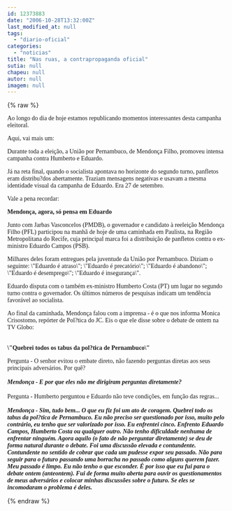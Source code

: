 ```yaml
---
id: 12373883
date: "2006-10-28T13:32:00Z"
last_modified_at: null
tags:
  - "diario-oficial"
categories:
  - "noticias"
title: "Nas ruas, a contrapropaganda oficial"
sutia: null
chapeu: null
autor: null
imagem: null
---
```

{% raw %}
<p><P><FONT face=Verdana>Ao longo do dia de hoje estamos republicando momentos interessantes desta campanha eleitoral. </FONT></P></p>
<p><P><FONT face=Verdana>Aqui, vai mais um:</FONT></P></p>
<p><P><FONT face=Verdana>Durante toda a eleição, a União por Pernambuco, de Mendonça Filho, promoveu intensa campanha contra Humberto e Eduardo. </FONT></P></p>
<p><P><FONT face=Verdana>Já na reta final, quando o socialista apontava no horizonte do segundo turno, panfletos eram distribu?dos abertamente. Traziam mensagens negativas e usavam a mesma identidade visual da campanha de Eduardo. Era 27 de setembro.</FONT></P></p>
<p><P><FONT face=Verdana>Vale a pena recordar:</FONT></P></p>
<p><P><FONT face=Verdana><STRONG>Mendonça, agora, só pensa em Eduardo</STRONG></FONT></P></p>
<p><P><FONT face=Verdana>Junto com Jarbas Vasconcelos (PMDB), o governador e candidato à reeleição Mendonça Filho (PFL) participou na manhã de hoje de uma caminhada em Paulista, na Região Metropolitana do Recife, cuja principal marca foi a distribuição de panfletos contra o ex-ministro Eduardo Campos (PSB).</FONT></P></p>
<p><P><FONT face=Verdana>Milhares deles foram entregues pela juventude da União por Pernambuco. Diziam o seguinte: \"Eduardo é atraso\"; \"Eduardo é precatório\"; \"Eduardo é abandono\"; \"Eduardo é desemprego\"; \"Eduardo é insegurança\".</FONT></P></p>
<p><P><FONT face=Verdana>Eduardo disputa com o também ex-ministro Humberto Costa (PT) um lugar no segundo turno contra o governador. Os últimos números de pesquisas indicam um tendência favorável ao socialista.</FONT></P></p>
<p><P><FONT face=Verdana>Ao final da caminhada, Mendonça falou com a imprensa - é o que nos informa Monica Crisostomo, repórter de Pol?tica do JC. Eis o que ele disse sobre o debate de ontem na TV Globo:</FONT></P><B></p>
<p><P><BR><FONT face=Verdana>\"Quebrei todos os tabus da pol?tica de Pernambuco\"</FONT></P></B></p>
<p><P><FONT face=Verdana>Pergunta - O senhor evitou o embate direto, não fazendo perguntas diretas aos seus principais adversários. Por quê?<BR><BR></FONT><B><I><FONT face=Verdana>Mendonça - E por que eles não me dirigiram perguntas diretamente?<BR></FONT></B></I><BR><FONT face=Verdana>Pergunta - Humberto perguntou e Eduardo não teve condições, em função das regras...<BR><BR><B><I>Mendonça - Sim, tudo bem... O que eu fiz foi um ato de coragem. Quebrei todo os tabus da pol?tica de Pernambuco. Eu não preciso ser questionado por isso, muito pelo contrário, eu tenho que ser valorizado por isso. Eu enfrentei cinco. Enfrento Eduardo Campos, Humberto Costa ou qualquer outro. Não tenho dificuldade nenhuma de enfrentar ninguém. Agora aquilo (o fato de não perguntar diretamente) se deu de forma natural durante o debate. Foi uma discussão elevada e contundente. Contundente no sentido de cobrar que cada um pudesse expor seu passado. Não para seguir para o futuro passando uma borracha no passado como alguns querem fazer. Meu passado é limpo. Eu não tenho o que esconder. É por isso que eu fui para o debate ontem (anteontem). Fui de forma muito aberta para ouvir os questionamentos de meus adversários e colocar minhas discussões sobre o futuro. Se eles se incomodaram o problema é deles.</P></B></FONT></I> </p>
{% endraw %}